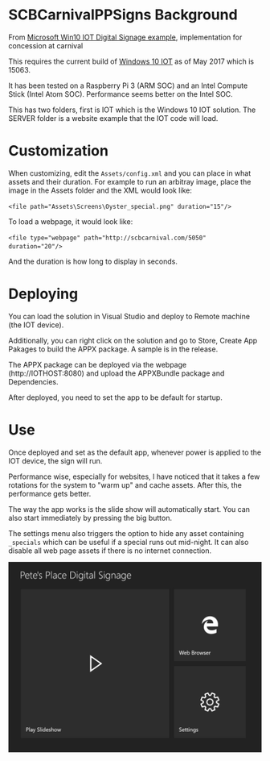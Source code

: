 # SCBCarnivalPPSigns Background
From [Microsoft Win10 IOT Digital Signage example](https://github.com/ms-iot/samples/tree/develop/DigitalSign), implementation for concession at carnival

This requires the current build of [Windows 10 IOT](https://developer.microsoft.com/en-us/windows/iot/getstarted) as of May 2017 which is 15063. 

It has been tested on a Raspberry Pi 3 (ARM SOC) and an Intel Compute Stick (Intel Atom SOC). Performance seems better on the Intel SOC.

This has two folders, first is IOT which is the Windows 10 IOT solution. The SERVER folder is a website example that the IOT code will load.

# Customization
When customizing, edit the `Assets/config.xml` and you can place in what assets and their duration. For example to run an arbitray image, place the image in the Assets folder and the XML would look like:

`<file path="Assets\Screens\Oyster_special.png" duration="15"/>`

To load a webpage, it would look like:

`<file type="webpage" path="http://scbcarnival.com/5050" duration="20"/>`

And the duration is how long to display in seconds.

# Deploying
You can load the solution in Visual Studio and deploy to Remote machine (the IOT device). 

Additionally, you can right click on the solution and go to Store, Create App Pakages to build the APPX package. A sample is in the release.

The APPX package can be deployed via the webpage (http://IOTHOST:8080) and upload the APPXBundle package and Dependencies.

After deployed, you need to set the app to be default for startup.

# Use
Once deployed and set as the default app, whenever power is applied to the IOT device, the sign will run.

Performance wise, especially for websites, I have noticed that it takes a few rotations for the system to "warm up" and cache assets. After this, the performance gets better.

The way the app works is the slide show will automatically start. You can also start immediately by pressing the big button. 

The settings menu also triggers the option to hide any asset containing `_specials` which can be useful if a special runs out mid-night. It can also disable all web page assets if there is no internet connection. 

![screenshot 1](Screenshots/MainPage.jpg)